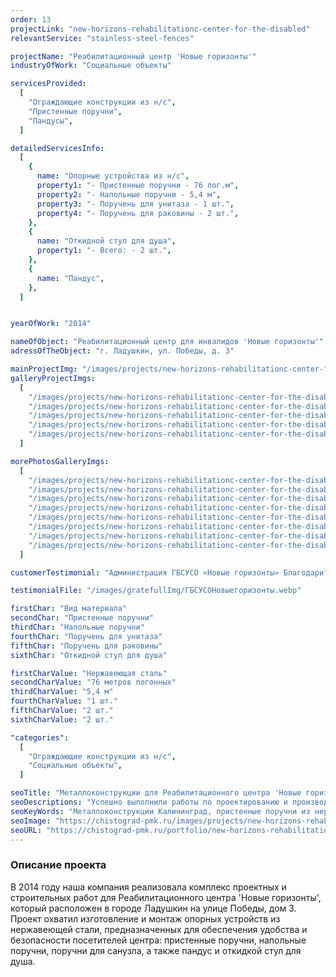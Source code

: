 ```yaml
---
order: 13
projectLink: "new-horizons-rehabilitationc-center-for-the-disabled"
relevantService: "stainless-steel-fences"

projectName: "Реабилитационный центр 'Новые горизонты'"
industryOfWork: "Социальные объекты"

servicesProvided:
  [
    "Ограждающие конструкции из н/с",
    "Пристенные поручни",
    "Пандусы",
  ]

detailedServicesInfo:
  [
    {
      name: "Опорные устройства из н/с",
      property1: "- Пристенные поручни - 76 пог.м",
      property2: "- Напольные поручни - 5,4 м",
      property3: "- Поручень для унитаза - 1 шт.",
      property4: "- Поручень для раковины - 2 шт.",
    },
    {
      name: "Откидной стул для душа",
      property1: "- Всего: - 2 шт.",
    },
    {
      name: "Пандус",
    },
  ]


yearOfWork: "2014"

nameOfObject: "Реабилитационный центр для инвалидов 'Новые горизонты'"
adressOfTheObject: "г. Ладушкин, ул. Победы, д. 3"

mainProjectImg: "/images/projects/new-horizons-rehabilitationc-center-for-the-disabled/main/ngmain.webp"
galleryProjectImgs:
  [
    "/images/projects/new-horizons-rehabilitationc-center-for-the-disabled/main/IMG_1.webp",
    "/images/projects/new-horizons-rehabilitationc-center-for-the-disabled/main/IMG_2.webp",
    "/images/projects/new-horizons-rehabilitationc-center-for-the-disabled/main/IMG_3.webp",
    "/images/projects/new-horizons-rehabilitationc-center-for-the-disabled/main/IMG_4.webp",
    "/images/projects/new-horizons-rehabilitationc-center-for-the-disabled/main/IMG_5.webp",
  ]

morePhotosGalleryImgs:
  [
    "/images/projects/new-horizons-rehabilitationc-center-for-the-disabled/second/IMG_1.webp",
    "/images/projects/new-horizons-rehabilitationc-center-for-the-disabled/second/IMG_2.webp",
    "/images/projects/new-horizons-rehabilitationc-center-for-the-disabled/second/IMG_3.webp",
    "/images/projects/new-horizons-rehabilitationc-center-for-the-disabled/second/IMG_4.webp",
    "/images/projects/new-horizons-rehabilitationc-center-for-the-disabled/second/IMG_5.webp",
    "/images/projects/new-horizons-rehabilitationc-center-for-the-disabled/second/IMG_6.webp",
    "/images/projects/new-horizons-rehabilitationc-center-for-the-disabled/second/IMG_7.webp",
    "/images/projects/new-horizons-rehabilitationc-center-for-the-disabled/second/IMG_8.webp",
  ]

customerTestimonial: "Администрация ГБСУСО «Новые горизонты» Благодарит ООО «Чистоград ПМК» за профессиональный комплексный подход в решении вопросов по изготовлению и монтажу поручней из нержавеющей стали для маломобильных категорий граждан. Отмечаем высокое качество, организацию работ проявленный при этом профессионализм и неукоснительное соблюдение договорных обязательств по контракту. Желаем коллективу предприятия Благополучия и процветания. Надеемся на дальнейшее долгосрочное сотрудничество."

testimonialFile: "/images/gratefullImg/ГБСУСОНовыегоризонты.webp"

firstChar: "Вид материала"
secondChar: "Пристенные поручни"
thirdChar: "Напольные поручни"
fourthChar: "Поручень для унитаза"
fifthChar: "Поручень для раковины"
sixthChar: "Откидной стул для душа"

firstCharValue: "Нержавеющая сталь"
secondCharValue: "76 метров погонных"
thirdCharValue: "5,4 м"
fourthCharValue: "1 шт."
fifthCharValue: "2 шт."
sixthCharValue: "2 шт."

"categories":
  [
    "Ограждающие конструкции из н/с",
    "Социальные объекты",
  ]

seoTitle: "Металлоконструкции для Реабилитационного центра 'Новые горизонты' | Чистоград ПМК"
seoDescriptions: "Успешно выполнили работы по проектированию и производству металлоконструкций для реабилитационного центра 'Новые горизонты' в Калининграде. Пристенные поручни из нержавеющей стали, напольные поручни из нержавеющей стали, пандусы, откидной стул для душа, поручни из нержавеющей стали для санузла"
seoKeyWords: "Металлоконструкции Калининград, пристенные поручни из нержавейки Калининград, напольные поручни из нержавейки Калининград, пандусы Калининград, поручни из нержавеющей стали Калининград"
seoImage: "https://chistograd-pmk.ru/images/projects/new-horizons-rehabilitationc-center-for-the-disabled/main/IMG_2.webp"
seoURL: "https://chistograd-pmk.ru/portfolio/new-horizons-rehabilitationc-center-for-the-disabled"
---
```


### Описание проекта

В 2014 году наша компания реализовала комплекс проектных и строительных работ для Реабилитационного центра 'Новые горизонты', который расположен в городе Ладушкин на улице Победы, дом 3. Проект охватил изготовление и монтаж опорных устройств из нержавеющей стали, предназначенных для обеспечения удобства и безопасности посетителей центра: пристенные поручни, напольные поручни, поручни для санузла, а также пандус и откидкой стул для душа.

